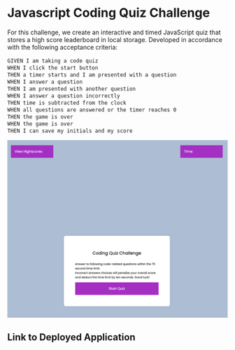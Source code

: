 # Javascript Coding Quiz Challenge

For this challenge, we create an interactive and timed JavaScript quiz that stores a high score leaderboard in local storage. Developed in accordance with the following acceptance criteria:
```
GIVEN I am taking a code quiz
WHEN I click the start button
THEN a timer starts and I am presented with a question
WHEN I answer a question
THEN I am presented with another question
WHEN I answer a question incorrectly
THEN time is subtracted from the clock
WHEN all questions are answered or the timer reaches 0
THEN the game is over
WHEN the game is over
THEN I can save my initials and my score
```
![Screenshot of Webpage Mockup](./week4screenshot.png)

## Link to Deployed Application 

